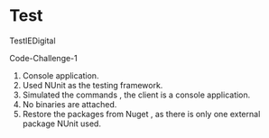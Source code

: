 # Test
TestIEDigital

Code-Challenge-1

1. Console application.
2. Used NUnit as the testing framework.
3. Simulated the commands , the client is a console application.
4. No binaries are attached.
5. Restore the packages from Nuget , as there is only one external package NUnit used. 
